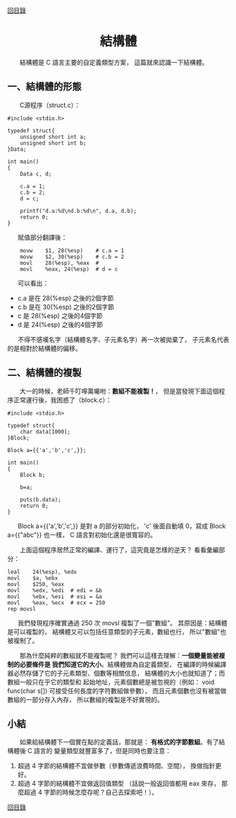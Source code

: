 ﻿[content]: https://github.com/1184893257/simplelinux/blob/master/README.md#content

[回目錄][content]

<a name="top"></a>

<h1 align="center">結構體
</h1>

　　結構體是 C 語言主要的自定義類型方案，
這篇就來認識一下結構體。

## 一、結構體的形態

　　C源程序（struct.c）：

	#include <stdio.h>
	
	typedef struct{
		unsigned short int a;
		unsigned short int b;
	}Data;
	
	int main()
	{
		Data c, d;
		
		c.a = 1;
		c.b = 2;
		d = c;
		
		printf("d.a:%d\nd.b:%d\n", d.a, d.b);
		return 0;
	}

`　　`賦值部分翻譯後：

		movw	$1, 28(%esp)	# c.a = 1
		movw	$2, 30(%esp)	# c.b = 2
		movl	28(%esp), %eax	#
		movl	%eax, 24(%esp)	# d = c

`　　`可以看出：

* c.a 是在 28(%esp) 之後的2個字節
* c.b 是在 30(%esp) 之後的2個字節
* c 是 28(%esp) 之後的4個字節
* d 是 24(%esp) 之後的4個字節

`　　`不得不感嘆名字（結構體名字、子元素名字）再一次被拋棄了，
子元素名代表的是相對於結構體的偏移。

## 二、結構體的複製

　　大一的時候，老師千叮嚀萬囑咐：<b>數組不能複製！</b>，
但是當發現下面這個程序正常運行後，我困惑了（block.c）：

	#include <stdio.h>
	
	typedef struct{
		char data[1000];
	}Block;
	
	Block a={{'a','b','c',}};
	
	int main()
	{
		Block b;

		b=a;
		
		puts(b.data);
		return 0;
	}

`　　`Block a={{'a','b','c',}} 是對 a 的部分初始化，
'c' 後面自動填 0，寫成 Block a={{"abc"}} 也一樣，
C 語言對初始化還是很寬容的。

　　上面這個程序居然正常的編譯、運行了，這究竟是怎樣的逆天？
看看彙編部分：

	leal	24(%esp), %edx
	movl	$a, %ebx
	movl	$250, %eax
	movl	%edx, %edi	# edi = &b
	movl	%ebx, %esi	# esi = &a
	movl	%eax, %ecx	# ecx = 250
	rep movsl

`　　`我們發現程序確實通過 250 次 movsl 複製了一個"數組"。
其原因是：結構體是可以複製的，
結構體又可以包括任意類型的子元素，數組也行，
所以"數組"也被複制了。

　　那為什麼純粹的數組就不能複製呢？
我們可以這樣去理解：<b>一個變量能被複制的必要條件是
我們知道它的大小</b>。結構體做為自定義類型，
在編譯的時候編譯器必然存儲了它的子元素類型、個數等相關信息，
結構體的大小也就知道了；而數組一般只在乎它的類型和
起始地址，元素個數總是被忽視的（例如：
void func(char s[]) 可接受任何長度的字符數組做參數），
而且元素個數也沒有被當做數組的一部分存入內存，
所以數組的複製是不好實現的。

## 小結

　　如果給結構體下一個實在點的定義話，那就是：
<b>有格式的字節數組</b>。有了結構體後 C 語言的
變量類型就豐富多了，但是同時也要注意：

1. 超過 4 字節的結構體不宜做參數（參數傳遞浪費時間、空間），
換做指針更好。
2. 超過 4 字節的結構體不宜做返回值類型
（話說一般返回值都用 eax 來存，
那麼超過 4 字節的時候怎麼存呢？自己去探索吧！）。

[回目錄][content]
